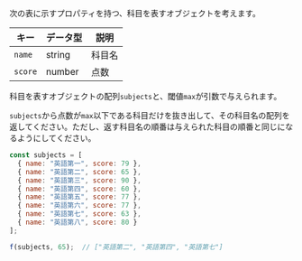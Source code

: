 次の表に示すプロパティを持つ、科目を表すオブジェクトを考えます。

| キー | データ型 | 説明 |
| --- | --- | --- |
| `name` | string | 科目名 |
| `score` | number | 点数 |

科目を表すオブジェクトの配列`subjects`と、閾値`max`が引数で与えられます。

`subjects`から点数が`max`以下である科目だけを抜き出して、その科目名の配列を返してください。ただし、返す科目名の順番は与えられた科目の順番と同じになるようにしてください。

```js
const subjects = [
  { name: "英語第一", score: 79 },
  { name: "英語第二", score: 65 },
  { name: "英語第三", score: 90 },
  { name: "英語第四", score: 60 },
  { name: "英語第五", score: 77 },
  { name: "英語第六", score: 77 },
  { name: "英語第七", score: 63 },
  { name: "英語第八", score: 80 }
];

f(subjects, 65);  // ["英語第二", "英語第四", "英語第七"]
```